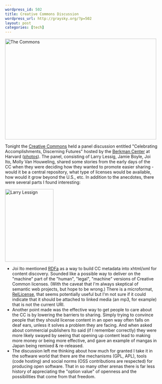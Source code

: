 ```yaml
--- 
wordpress_id: 502
title: Creative Commons Discussion
wordpress_url: http://graysky.org/?p=502
layout: post
categories: [tech]
---
```

<div class="flickr-frame">
<a href="http://www.flickr.com/photos/downtree/3103330717/" title="The Commons"><img src="http://farm4.static.flickr.com/3001/3103330717_1ab6bab853.jpg" width="500" height="333" alt="The Commons" class="flickr-photo" /></a>
</div>

Tonight the <a href="http://cyber.law.harvard.edu/events/2008/12/creativecommons">Creative Commons</a> held a panel discussion entitled "Celebrating Accomplishments, Discerning Futures" hosted by the <a href="http://cyber.law.harvard.edu/">Berkman Center</a> at Harvard (<a href="http://flickr.com/photos/downtree/sets/72157611123386381/">photos</a>). The panel, consisting of Larry Lessig, Jamie Boyle,  Joi Ito, Molly Van Houweling, shared some stories from the early days of the CC when they were deciding how they wanted to promote easier sharing - would it be a central repository, what type of licenses would be available, how would it grow beyond the U.S., etc. In addition to the anecdotes, there were several parts I found interesting:

<div class="flickr-frame flickr-float-right">
<a href="http://www.flickr.com/photos/downtree/3103323611/" title="Larry Lessig"><img src="http://farm4.static.flickr.com/3072/3103323611_5981f6f44e_m.jpg" width="160" height="240" alt="Larry Lessign" class="flickr-photo-right" /></a>
</div>

<ul>
<li>Joi Ito mentioned <a href="http://wiki.creativecommons.org/RDFa">RDFa</a> as a way to build CC metadata into xhtml/xml for content discovery. Sounded like a possible way to deliver on the "machine" part of the "human", "legal", "machine" versions of Creative Common licenses. (With the caveat that I'm always skeptical of semantic web projects, but hope to be wrong.) There is a microformat, <a href="http://wiki.creativecommons.org/RelLicense">RelLicense</a>, that seems potentially useful but I'm not sure if it could indicate that it should be attached to linked media (an mp3, for example) that is not the current URI. 

<li>Another point made was the effective way to get people to care about the CC is by lowering the barriers to sharing. Simply trying to convince people that they should license content in an open way often falls on deaf ears, unless it solves a problem they are facing. And when asked about commercial publishers Ito said (if I remember correctly) they were more likely swayed by seeing that opening up content lead to making more money or being more effective, and gave an example of mangas in Japan being remixed & re-released.

<li>The discussion left me thinking about how much for granted I take it in the software world that there are the mechanisms (GPL, APL), tools (code hosting) and social norms (OSS contributions are respected) for producing  open software. That in so many other arenas there is far less history of appreciating the "option value" of openness and the possibilities that come from that freedom. 
</ul>
